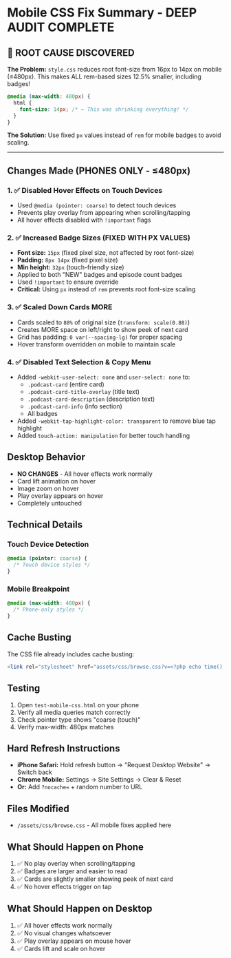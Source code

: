 # Mobile CSS Fix Summary - DEEP AUDIT COMPLETE

## 🔴 ROOT CAUSE DISCOVERED

**The Problem:** `style.css` reduces root font-size from 16px to 14px on mobile (≤480px). This makes ALL rem-based sizes 12.5% smaller, including badges!

```css
@media (max-width: 480px) {
  html {
    font-size: 14px; /* ← This was shrinking everything! */
  }
}
```

**The Solution:** Use fixed `px` values instead of `rem` for mobile badges to avoid scaling.

---

## Changes Made (PHONES ONLY - ≤480px)

### 1. ✅ Disabled Hover Effects on Touch Devices
- Used `@media (pointer: coarse)` to detect touch devices
- Prevents play overlay from appearing when scrolling/tapping
- All hover effects disabled with `!important` flags

### 2. ✅ Increased Badge Sizes (FIXED WITH PX VALUES)
- **Font size:** `15px` (fixed pixel size, not affected by root font-size)
- **Padding:** `8px 14px` (fixed pixel size)
- **Min height:** `32px` (touch-friendly size)
- Applied to both "NEW" badges and episode count badges
- Used `!important` to ensure override
- **Critical:** Using `px` instead of `rem` prevents root font-size scaling

### 3. ✅ Scaled Down Cards MORE
- Cards scaled to `88%` of original size (`transform: scale(0.88)`)
- Creates MORE space on left/right to show peek of next card
- Grid has padding: `0 var(--spacing-lg)` for proper spacing
- Hover transform overridden on mobile to maintain scale

### 4. ✅ Disabled Text Selection & Copy Menu
- Added `-webkit-user-select: none` and `user-select: none` to:
  - `.podcast-card` (entire card)
  - `.podcast-card-title-overlay` (title text)
  - `.podcast-card-description` (description text)
  - `.podcast-card-info` (info section)
  - All badges
- Added `-webkit-tap-highlight-color: transparent` to remove blue tap highlight
- Added `touch-action: manipulation` for better touch handling

## Desktop Behavior
- **NO CHANGES** - All hover effects work normally
- Card lift animation on hover
- Image zoom on hover
- Play overlay appears on hover
- Completely untouched

## Technical Details

### Touch Device Detection
```css
@media (pointer: coarse) {
  /* Touch device styles */
}
```

### Mobile Breakpoint
```css
@media (max-width: 480px) {
  /* Phone-only styles */
}
```

## Cache Busting
The CSS file already includes cache busting:
```php
<link rel="stylesheet" href="assets/css/browse.css?v=<?php echo time(); ?>">
```

## Testing
1. Open `test-mobile-css.html` on your phone
2. Verify all media queries match correctly
3. Check pointer type shows "coarse (touch)"
4. Verify max-width: 480px matches

## Hard Refresh Instructions
- **iPhone Safari:** Hold refresh button → "Request Desktop Website" → Switch back
- **Chrome Mobile:** Settings → Site Settings → Clear & Reset
- **Or:** Add `?nocache=` + random number to URL

## Files Modified
- `/assets/css/browse.css` - All mobile fixes applied here

## What Should Happen on Phone
1. ✅ No play overlay when scrolling/tapping
2. ✅ Badges are larger and easier to read
3. ✅ Cards are slightly smaller showing peek of next card
4. ✅ No hover effects trigger on tap

## What Should Happen on Desktop
1. ✅ All hover effects work normally
2. ✅ No visual changes whatsoever
3. ✅ Play overlay appears on mouse hover
4. ✅ Cards lift and scale on hover
